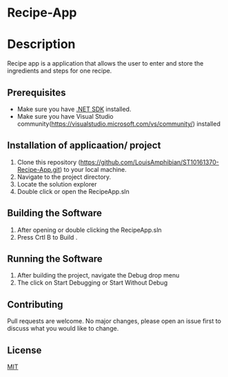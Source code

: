 # Recipe-App

# Description
Recipe app is a application that allows the user to enter and store the ingredients and steps for one recipe.

## Prerequisites
- Make sure you have [.NET SDK](https://dotnet.microsoft.com/download) installed.
- Make sure you have Visual Studio community(https://visualstudio.microsoft.com/vs/community/) installed

## Installation of applicaation/ project
1. Clone this repository (https://github.com/LouisAmphibian/ST10161370-Recipe-App.git) to your local machine.
2. Navigate to the project directory.
3. Locate the solution explorer
4. Double click or open the RecipeApp.sln

## Building the Software
1. After opening or double clicking the RecipeApp.sln
3. Press Crtl B to Build .

## Running the Software
1. After building the project, navigate the Debug drop menu
2. The click on Start Debugging or Start Without Debug

## Contributing
Pull requests are welcome. No major changes, please open an issue first to discuss what you would like to change.

## License
[MIT](https://choosealicense.com/licenses/mit/)

